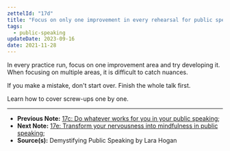 ```yaml
---
zettelId: "17d"
title: "Focus on only one improvement in every rehearsal for public speaking"
tags:
  - public-speaking
updateDate: 2023-09-16
date: 2021-11-28
---
```


In every practice run, focus on one improvement area and try developing it. When focusing on multiple areas, it is difficult to catch nuances.

If you make a mistake, don't start over. Finish the whole talk first.

Learn how to cover screw-ups one by one.

---

- **Previous Note:** [17c: Do whatever works for you in your public speaking](/notes/17c/);
- **Next Note:** [17e: Transform your nervousness into mindfulness in public speaking](/notes/17e/);
- **Source(s):** Demystifying Public Speaking by Lara Hogan
